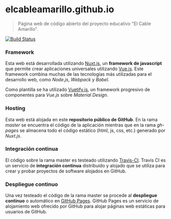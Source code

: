 # elcableamarillo.github.io

> Página web de código abierto del proyecto educativo "El Cable Amarillo".

[![Build Status](https://travis-ci.org/ElCableAmarillo/elcableamarillo.github.io.svg?branch=master)](https://travis-ci.org/ElCableAmarillo/elcableamarillo.github.io)

### Framework

Esta web está desarrollada utilizando [Nuxt.js][Nuxt], un **framework de javascript** que permite crear aplicaciones universales utilizando [Vue.js][Vue]. Este framework combina muchas de las tecnologías más utilizadas para el desarrollo web, como *Node.js*, *Webpack* y *Babel*.

Como plantilla se ha utilizado [Vuetify.js][Vuetify], un framework progresivo de componentes para *Vue.js* sobre *Material Design*.

### Hosting

Esta web está alojada en este **repositorio público de GitHub**. En la rama *master* se encuentra el código de la aplicación mientras que en la rama *gh-pages* se almacena todo el código estático (html, js, css, etc.) generado por *Nuxt.js*.

### Integración continua

El código sobre la rama master es testeado utilizando [Travis-CI][Travis]. Travis CI es un servicio de **integración continua** distribuido y alojado que se utiliza para crear y probar proyectos de software alojados en GitHub.

### Despliegue continuo

Una vez testeado el código de la rama master se procede al **despliegue contínuo** o automático en [GitHub Pages][gh-pages]. GitHub Pages es un servicio de alojamiento web ofrecido por GitHub para alojar páginas web estáticas para usuarios de GitHub.


[Nuxt]: https://nuxtjs.org
[Vue]: https://vuejs.org
[Vuetify]: https://vuetifyjs.com
[gh-pages]: https://pages.github.com
[travis]: https://travis-ci.org